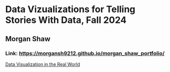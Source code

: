 # **Data Vizualizations for Telling Stories With Data, Fall 2024**
## Morgan Shaw
### Link: https://morgansh9212.github.io/morgan_shaw_portfolio/
[Data Visualization in the Real World](/cave_photo.md)
